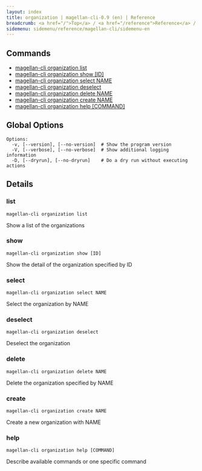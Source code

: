 ```yaml
---
layout: index
title: organization | magellan-cli-0.9 (en) | Reference
breadcrumb: <a href="/">Top</a> / <a href="/reference">Reference</a> / <a href="/reference/magellan-cli/en">magellan-cli-0.9</a> / organization en <a href="/reference/ja/resources/organization.html">ja</a>
sidemenu: sidemenu/reference/magellan-cli/sidemenu-en
---
```


## Commands

- [magellan-cli organization list](#list)
- [magellan-cli organization show [ID]](#show)
- [magellan-cli organization select NAME](#select)
- [magellan-cli organization deselect](#deselect)
- [magellan-cli organization delete NAME](#delete)
- [magellan-cli organization create NAME](#create)
- [magellan-cli organization help [COMMAND]](#help)

## Global Options

```text
Options:
  -v, [--version], [--no-version]  # Show the program version
  -V, [--verbose], [--no-verbose]  # Show additional logging information
  -D, [--dryrun], [--no-dryrun]    # Do a dry run without executing actions

```


## Details
### <a name="list"></a>list

```text
magellan-cli organization list
```

Show a list of the organizations

### <a name="show"></a>show

```text
magellan-cli organization show [ID]
```

Show the detail of the organization specified by ID

### <a name="select"></a>select

```text
magellan-cli organization select NAME
```

Select the organization by NAME

### <a name="deselect"></a>deselect

```text
magellan-cli organization deselect
```

Deselect the organization

### <a name="delete"></a>delete

```text
magellan-cli organization delete NAME
```

Delete the organization specified by NAME

### <a name="create"></a>create

```text
magellan-cli organization create NAME
```

Create a new organization with NAME

### <a name="help"></a>help

```text
magellan-cli organization help [COMMAND]
```

Describe available commands or one specific command

